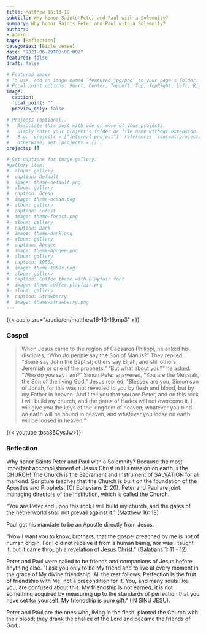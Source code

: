 ```yaml
---
title: Matthew 16:13-19
subtitle: Why honor Saints Peter and Paul with a Solemnity?
summary: Why honor Saints Peter and Paul with a Solemnity?
authors:
- admin
tags: [Reflection]
categories: [Bible verse]
date: "2021-06-29T00:00:00Z"
featured: false
draft: false

# Featured image
# To use, add an image named `featured.jpg/png` to your page's folder.
# Focal point options: Smart, Center, TopLeft, Top, TopRight, Left, Right, BottomLeft, Bottom, BottomRight
image:
  caption:
  focal_point: ""
  preview_only: false

# Projects (optional).
#   Associate this post with one or more of your projects.
#   Simply enter your project's folder or file name without extension.
#   E.g. `projects = ["internal-project"]` references `content/project/deep-learning/index.md`.
#   Otherwise, set `projects = []`.
projects: []

# Set captions for image gallery.
#gallery_item:
#- album: gallery
#  caption: Default
#  image: theme-default.png
#- album: gallery
#  caption: Ocean
#  image: theme-ocean.png
#- album: gallery
#  caption: Forest
#  image: theme-forest.png
#- album: gallery
#  caption: Dark
#  image: theme-dark.png
#- album: gallery
#  caption: Apogee
#  image: theme-apogee.png
#- album: gallery
#  caption: 1950s
#  image: theme-1950s.png
#- album: gallery
#  caption: Coffee theme with Playfair font
#  image: theme-coffee-playfair.png
#- album: gallery
#  caption: Strawberry
#  image: theme-strawberry.png
---
```


{{< audio src="/audio/en/matthew16-13-19.mp3" >}}

### Gospel
> When Jesus came to the region of Caesarea Philippi, he asked his disciples, “Who do people say the Son of Man is?” They replied, “Some say John the Baptist; others say Elijah; and still others, Jeremiah or one of the prophets.” “But what about you?” he asked. “Who do you say I am?” Simon Peter answered, “You are the Messiah, the Son of the living God.” Jesus replied, “Blessed are you, Simon son of Jonah, for this was not revealed to you by flesh and blood, but by my Father in heaven. And I tell you that you are Peter, and on this rock I will build my church, and the gates of Hades will not overcome it. I will give you the keys of the kingdom of heaven; whatever you bind on earth will be bound in heaven, and whatever you loose on earth will be loosed in heaven.”

{{< youtube tbsa86CysJw>}}

### Reflection
Why honor Saints Peter and Paul with a Solemnity? Because the most important accomplishment of Jesus Christ in His mission on earth is the CHURCH! The Church is the Sacrament and Instrument of SALVATION for all mankind.   Scripture teaches that the Church is built on the foundation of the Apostles and Prophets. (Cf Ephesians 2: 20). Peter and Paul are joint managing directors of the institution, which is called the Church.

"You are Peter and upon this rock I will build my church, and the gates of the netherworld shall not prevail against it."  (Matthew 16: 18)

Paul got his mandate to be an Apostle directly from Jesus.

"Now I want you to know, brothers, that the gospel preached by me is not of human origin.  For I did not receive it from a human being, nor was I taught it, but it came through a revelation of Jesus Christ."  (Galatians 1: 11 - 12).

Peter and Paul were called to be friends and companions of Jesus before anything else.
"I ask you only to be My friend and to live at every moment in the grace of My divine friendship. All the rest follows. Perfection is the fruit of friendship with Me, not a precondition for it. You, and many souls like you, are confused about this. My friendship is not earned, it is not something acquired by measuring up to the standards of perfection that you have set for yourself. My friendship is pure gift." (IN SINU JESU).

Peter and Paul are the ones who, living in the flesh, planted the Church with their blood;
they drank the chalice of the Lord and became the friends of God.
